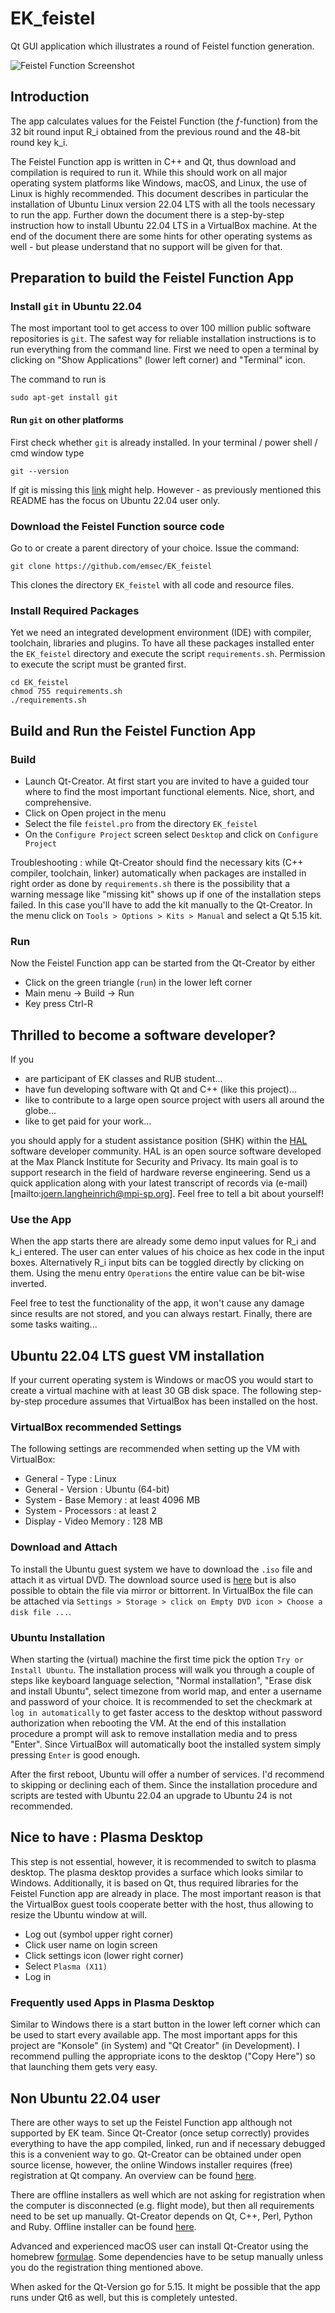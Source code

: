 # EK_feistel
Qt GUI application which illustrates a round of Feistel function generation.

![Feistel Function Screenshot](https://github.com/emsec/EK_feistel/blob/main/doc/screenshot.png "Feistel Function Screenshot")

## Introduction
The app calculates values for the Feistel Function (the _f_-function) from the 32 bit round input R_i obtained from the previous round and the 48-bit round key k_i.

The Feistel Function app is written in C++ and Qt, thus download and compilation is required to run it. While this should work on all major operating system platforms like Windows, macOS, and Linux, the use of Linux is highly recommended. This document describes in particular the installation of Ubuntu Linux version 22.04 LTS with all the tools necessary to run the app. Further down the document there is a step-by-step instruction how to install Ubuntu 22.04 LTS in a VirtualBox machine. At the end of the document there are some hints for other operating systems as well - but please understand that no support will be given for that.

## Preparation to build the Feistel Function App
### Install `git` in Ubuntu 22.04
The most important tool to get access to over 100 million public software repositories is `git`. The safest way for reliable installation instructions is to run everything from the command line. First we need to open a terminal by clicking on "Show Applications" (lower left corner) and "Terminal" icon.

The command to run is
``` shell
sudo apt-get install git
```

#### Run `git` on other platforms
First check whether `git` is already installed. In your terminal / power shell / cmd window type
``` shell
git --version
```
If git is missing this [link](https://git-scm.com/book/en/v2/Getting-Started-Installing-Git) might help. However - as previously mentioned this README has the focus on Ubuntu 22.04 user only.

### Download the Feistel Function source code
Go to or create a parent directory of your choice. Issue the command:
``` shell
git clone https://github.com/emsec/EK_feistel
```
This clones the directory `EK_feistel` with all code and resource files.

### Install Required Packages
Yet we need an integrated development environment (IDE) with compiler, toolchain, libraries and plugins. To have all these packages installed enter the `EK_feistel` directory and execute the script `requirements.sh`. Permission to execute the script must be granted first.
``` shell
cd EK_feistel
chmod 755 requirements.sh
./requirements.sh
```

## Build and Run the Feistel Function App
### Build
* Launch Qt-Creator. At first start you are invited to have a guided tour where to find the most important functional elements. Nice, short, and comprehensive. 
* Click on Open project in the menu
* Select the file `feistel.pro` from the directory `EK_feistel`
* On the `Configure Project` screen select `Desktop` and click on `Configure Project`

Troubleshooting : while Qt-Creator should find the necessary kits (C++ compiler, toolchain, linker) automatically when packages are installed in right order as done by `requirements.sh` there is the possibility that a warning message like "missing kit" shows up if one of the installation steps failed. In this case you'll have to add the kit manually to the Qt-Creator. In the menu click on `Tools > Options > Kits > Manual` and select a Qt 5.15 kit.

### Run
Now the Feistel Function app can be started from the Qt-Creator by either
* Click on the green triangle (`run`) in the lower left corner
* Main menu -> Build -> Run
* Key press Ctrl-R

## Thrilled to become a software developer?
If you
* are participant of EK classes and RUB student...
* have fun developing software with Qt and C++ (like this project)...
* like to contribute to a large open source project with users all around the globe...
* like to get paid for your work...

you should apply for a student assistance position (SHK) within the [HAL](https://github.com/emsec/hal) software developer community. HAL is an open source software developed at the Max Planck Institute for Security and Privacy. Its main goal is to support research in the field of hardware reverse engineering.  Send us a quick application along with your latest transcript of records via (e-mail)[mailto:joern.langheinrich@mpi-sp.org]. Feel free to tell a bit about yourself!

### Use the App
When the app starts there are already some demo input values for R_i and k_i entered. The user can enter values of his choice as hex code in the input boxes. Alternatively R_i input bits can be toggled directly by clicking on them. Using the menu entry `Operations` the entire value can be bit-wise inverted.

Feel free to test the functionality of the app, it won't cause any damage since results are not stored, and you can always restart.
Finally, there are some tasks waiting...

## Ubuntu 22.04 LTS guest VM installation
If your current operating system is Windows or macOS you would start to create a virtual machine with at least 30 GB disk space. The following step-by-step procedure assumes that VirtualBox has been installed on the host.

### VirtualBox recommended Settings
The following settings are recommended when setting up the VM with VirtualBox:
* General - Type : Linux
* General - Version : Ubuntu (64-bit)
* System - Base Memory : at least 4096 MB
* System - Processors : at least 2
* Display - Video Memory : 128 MB

### Download and Attach
To install the Ubuntu guest system we have to download the `.iso` file and attach it as virtual DVD. The download source used is [here](https://releases.ubuntu.com/jammy/ubuntu-22.04.5-desktop-amd64.iso) but is also possible to obtain the file via mirror or bittorrent. In VirtualBox the file can be attached via `Settings > Storage > click on Empty DVD icon > Choose a disk file ...`.

### Ubuntu Installation
When starting the (virtual) machine the first time pick the option `Try or Install Ubuntu`. The installation process will walk you through a couple of steps like keyboard language selection, "Normal installation", "Erase disk and install Ubuntu", select timezone from world map, and enter a username and password of your choice. It is recommended to set the checkmark at `log in automatically` to get faster access to the desktop without password authorization when rebooting the VM. At the end of this installation procedure a prompt will ask to remove installation media and to press "Enter". Since VirtualBox will automatically boot the installed system simply pressing `Enter` is good enough.

After the first reboot, Ubuntu will offer a number of services. I'd recommend to skipping or declining each of them. Since the installation procedure and scripts are tested with Ubuntu 22.04 an upgrade to Ubuntu 24 is not recommended.

## Nice to have : Plasma Desktop
This step is not essential, however, it is recommended to switch to plasma desktop. The plasma desktop provides a surface which looks similar to Windows. Additionally, it is based on Qt, thus required libraries for the Feistel Function app are already in place. The most important reason is that the VirtualBox guest tools cooperate better with the host, thus allowing to resize the Ubuntu window at will.
* Log out (symbol upper right corner)
* Click user name on login screen
* Click settings icon (lower right corner)
* Select `Plasma (X11)`
* Log in

### Frequently used Apps in Plasma Desktop
Similar to Windows there is a start button in the lower left corner which can be used to start every available app. The most important apps for this project are "Konsole" (in System) and "Qt Creator" (in Development). I recommend pulling the appropriate icons to the desktop ("Copy Here") so that launching them gets very easy.


## Non Ubuntu 22.04 user
There are other ways to set up the Feistel Function app although not supported by EK team. Since Qt-Creator (once setup correctly) provides everything to have the app compiled, linked, run and if necessary debugged this is a convenient way to go. Qt-Creator can be obtained under open source license, however, the online Windows installer requires (free) registration at Qt company. An overview can be found [here](https://doc.qt.io/qtcreator/creator-overview.html).

There are offline installers as well which are not asking for registration when the computer is disconnected (e.g. flight mode), but then all requirements need to be set up manually. Qt-Creator depends on Qt, C++, Perl, Python and Ruby. Offline installer can be found [here](https://www.qt.io/offline-installers). 

Advanced and experienced macOS user can install Qt-Creator using the homebrew [formulae](https://formulae.brew.sh/cask/qt-creator). Some dependencies have to be setup manually unless you do the registration thing mentioned above.

When asked for the Qt-Version go for 5.15. It might be possible that the app runs under Qt6 as well, but this is completely untested.


